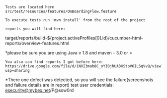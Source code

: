     Tests are located here src/test/resources/features/OnBoardingFlow.feature

    To execute tests run 'mvn install' from the root of the project

    reports you will find here:
target/reports/build-${project.activeProfiles[0].id}/cucumber-html-reports/overview-features.html

*please be sure you are using Java v 1.8 and maven - 3.0 or >

    You also can find reports I got before here: https://drive.google.com/file/d/1NXI3mab8C_oYIOjhUA3XStpV6ILSqVvQ/view?usp=sharing
   *There one defect was detected, so you will see the failure(screenshots and failure details are in report)
   test user credentials: esecurity@mybex.net/P@ssw0rd
